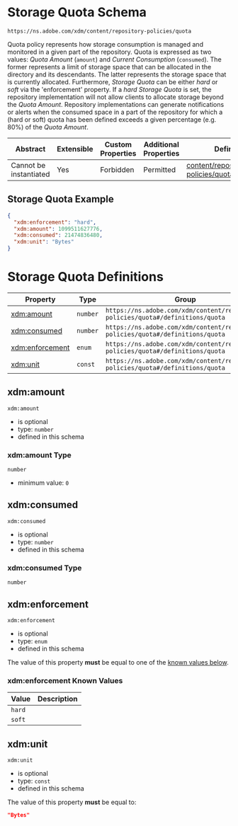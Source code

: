 
# Storage Quota Schema

```
https://ns.adobe.com/xdm/content/repository-policies/quota
```

Quota policy represents how storage consumption is managed and monitored in a given part of the repository.
Quota is expressed as two values: _Quota Amount_ (`amount`) and _Current Consumption_ (`consumed`). The former represents a limit of storage space that can be allocated in the directory and its descendants. The latter represents the storage space that is currently allocated.
Furthermore, _Storage Quota_ can be either _hard_ or _soft_ via the &#39;enforcement&#39; property. If a _hard_ _Storage Quota_ is set, the repository implementation will not allow clients to allocate storage beyond the _Quota Amount_.
Repository implementations can generate notifications or alerts when the consumed space in a part of the repository for which a (hard or soft) quota has been defined exceeds a given percentage (e.g. 80%) of the _Quota Amount_.


| Abstract | Extensible | Custom Properties | Additional Properties | Defined In |
|----------|------------|-------------------|-----------------------|------------|
| Cannot be instantiated | Yes | Forbidden | Permitted | [content/repository-policies/quota.schema.json](content/repository-policies/quota.schema.json) |

## Storage Quota Example
```json
{
  "xdm:enforcement": "hard",
  "xdm:amount": 1099511627776,
  "xdm:consumed": 21474836480,
  "xdm:unit": "Bytes"
}
```

# Storage Quota Definitions

| Property | Type | Group |
|----------|------|-------|
| [xdm:amount](#xdm:amount) | `number` | `https://ns.adobe.com/xdm/content/repository-policies/quota#/definitions/quota` |
| [xdm:consumed](#xdm:consumed) | `number` | `https://ns.adobe.com/xdm/content/repository-policies/quota#/definitions/quota` |
| [xdm:enforcement](#xdm:enforcement) | `enum` | `https://ns.adobe.com/xdm/content/repository-policies/quota#/definitions/quota` |
| [xdm:unit](#xdm:unit) | `const` | `https://ns.adobe.com/xdm/content/repository-policies/quota#/definitions/quota` |

## xdm:amount


`xdm:amount`
* is optional
* type: `number`
* defined in this schema

### xdm:amount Type


`number`
* minimum value: `0`






## xdm:consumed


`xdm:consumed`
* is optional
* type: `number`
* defined in this schema

### xdm:consumed Type


`number`






## xdm:enforcement


`xdm:enforcement`
* is optional
* type: `enum`
* defined in this schema

The value of this property **must** be equal to one of the [known values below](#xdm:enforcement-known-values).

### xdm:enforcement Known Values
| Value | Description |
|-------|-------------|
| `hard` |  |
| `soft` |  |




## xdm:unit


`xdm:unit`
* is optional
* type: `const`
* defined in this schema

The value of this property **must** be equal to:

```json
"Bytes"
```




